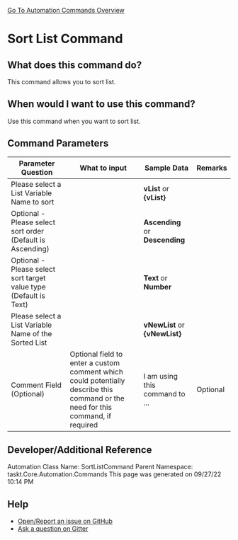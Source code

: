 <!--TITLE: Sort List Command -->
<!-- SUBTITLE: a command in the List Commands group. -->
[Go To Automation Commands Overview](/automation-commands.md)


# Sort List Command


## What does this command do?
This command allows you to sort list.


## When would I want to use this command?
Use this command when you want to sort list.


## Command Parameters
| Parameter Question   	| What to input  	|  Sample Data 	| Remarks  	|
| ---                    | ---               | ---           | ---       |
|Please select a List Variable Name to sort||**vList** or **{vList}**||
|Optional - Please select sort order (Default is Ascending)||**Ascending** or **Descending**||
|Optional - Please select sort target value type (Default is Text)||**Text** or **Number**||
|Please select a List Variable Name of the Sorted List||**vNewList** or **{vNewList}**||
|Comment Field (Optional)|Optional field to enter a custom comment which could potentially describe this command or the need for this command, if required|I am using this command to ...|Optional|












## Developer/Additional Reference
Automation Class Name: SortListCommand
Parent Namespace: taskt.Core.Automation.Commands
This page was generated on 09/27/22 10:14 PM


## Help
- [Open/Report an issue on GitHub](https://github.com/rcktrncn/taskt/issues/new)
- [Ask a question on Gitter](https://gitter.im/taskt-rpa/Lobby)
